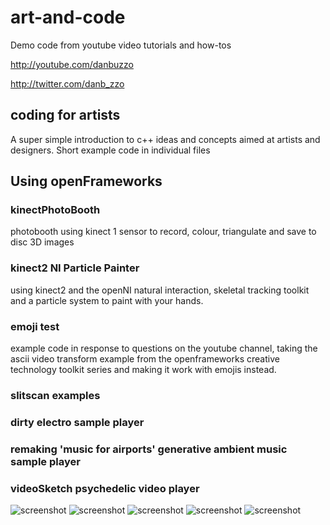 # art-and-code
Demo code from youtube video tutorials and how-tos

http://youtube.com/danbuzzo

http://twitter.com/danb_zzo

## coding for artists
A super simple introduction to c++ ideas and concepts aimed at artists and designers. Short example code in individual files

## Using openFrameworks
### kinectPhotoBooth
photobooth using kinect 1 sensor to record, colour, triangulate and save to disc 3D images

### kinect2 NI Particle Painter
using kinect2 and the openNI natural interaction, skeletal tracking toolkit and a particle system to paint with your hands.

### emoji test 
example code in response to questions on the youtube channel, taking the ascii video transform example from the openframeworks creative technology toolkit series and making it work with emojis instead.  

### slitscan examples

### dirty electro sample player

### remaking 'music for airports' generative ambient music sample player 

### videoSketch psychedelic video player

![screenshot](openFrameworks/kinectPhotoBooth/screenshot-kinectphotobooth.png)
![screenshot](openFrameworks/kinect2-NI-ParticlePainter/screenshot-kinect2-particle-painter.png)
![screenshot](openFrameworks/emojiTest/screenshot-emojitest.png)
![screenshot](openFrameworks/slitscan-example/slitscan-example-screenshot.png)
![screenshot](openFrameworks/videSketch/screenshot.jpg)


